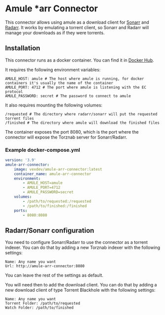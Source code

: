 # Amule *arr Connector

This connector allows using amule as a download client for [Sonarr](https://sonarr.tv/) and [Radarr](https://radarr.video/).
It works by emulating a torrent client, so Sonarr and Radarr will manage your downloads as if they were torrents.

## Installation

This connector runs as a docker container. You can find it in [Docker Hub](https://hub.docker.com/r/vexdev/amule-arr-connector).

It requires the following environment variables:
```
AMULE_HOST: amule # The host where amule is running, for docker containers it's usually the name of the container
AMULE_PORT: 4712 # The port where amule is listening with the EC protocol
AMULE_PASSWORD: secret # The password to connect to amule
```

It also requires mounting the following volumes:
```
/requested # The directory where radarr/sonarr will put the requested torrent files
/finished # The directory where amule will download the finished files
```

The container exposes the port 8080, which is the port where the connector will expose the Torznab server for Sonarr/Radarr.

### Example docker-compose.yml

```yaml
version: '3.9'
amule-arr-connector:
    image: vexdev/amule-arr-connector:latest
    container_name: amule-arr-connector
    environment:
        - AMULE_HOST=amule
        - AMULE_PORT=4712
        - AMULE_PASSWORD=secret
    volumes:
        - /path/to/requested:/requested
        - /path/to/finished:/finished
    ports:
        - 8080:8080
```

## Radarr/Sonarr configuration

You need to configure Sonarr/Radarr to use the connector as a torrent indexer. You can do that by adding a new Torznab indexer with the following settings:
```
Name: Any name you want
Url: http://amule-arr-connector:8080
```
You can leave the rest of the settings as default.

You will need then to add the download client. You can do that by adding a new download client of type Torrent Blackhole with the following settings:
```
Name: Any name you want
Torrent Folder: /path/to/requested
Watch Folder: /path/to/finished
```